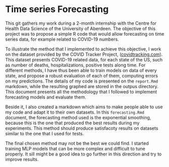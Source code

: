 # Time series Forecasting

This git gathers my work during a 2-month internship with the Centre for Health Data Science of the University of Aberdeen. 
The objective of this project was to propose a simple R code that would allow forecasting on time series data, for example related to COVID-19 numbers.

To illustrate the method that I implemented to achieve this objective, I work on the dataset provided by the COVID Tracker Project, ([covidtracking.com](https://covidtracking.com/data)).
This dataset presents COVID-19 related data, for each state of the US, such as number of deaths, hospitalizations, positive tests along time.
For different methods, I have thus been able to train models on data of every state, and propose a robust evaluation of each of them, computing errors on my predictions.
The details of my code is presented on the `report.Rmd` markdown, while the resulting graphed are stored in the outpus directory. This document presents all the methodology that I followed to implement forecasting models and evaluate them.

Beside it, I also created a markdown which aims to make people able to use my code and adapt it to their own datasets. In this `forecasting.Rmd` document, the forecasting method used is the exponential smoothing, because this is the one that produced the best results during my experiments. This method should produce satisfacoty results on datasets similar to the one that I used for tests.

The final chosen method may not be the best we could find. I started training MLP models that can be more complex and difficult to tune properly. It sill might be a good idea to go further in this direction and try to improve results.

